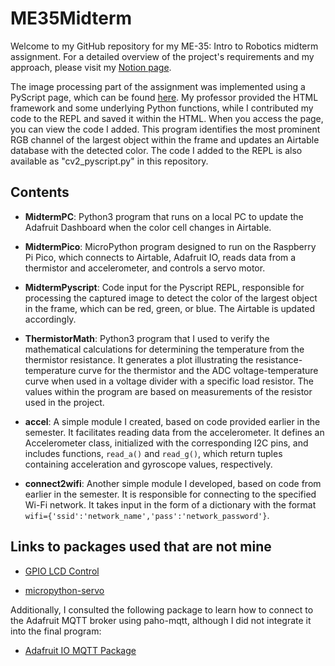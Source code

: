 # ME35Midterm

Welcome to my GitHub repository for my ME-35: Intro to Robotics midterm assignment. For a detailed overview of the project's requirements and my approach, please visit my [Notion page](https://www.notion.so/Midterm-Reading-the-Temperature-plus-some-8a9a66b3cea440bfb427b6d7f3f0bd2e?pvs=4).

The image processing part of the assignment was implemented using a PyScript page, which can be found [here](https://esarvey.pyscriptapps.com/me35-midterm-copy/latest/). My professor provided the HTML framework and some underlying Python functions, while I contributed my code to the REPL and saved it within the HTML. When you access the page, you can view the code I added. This program identifies the most prominent RGB channel of the largest object within the frame and updates an Airtable database with the detected color. The code I added to the REPL is also available as "cv2_pyscript.py" in this repository.

## Contents

- **MidtermPC**: Python3 program that runs on a local PC to update the Adafruit Dashboard when the color cell changes in Airtable.

- **MidtermPico**: MicroPython program designed to run on the Raspberry Pi Pico, which connects to Airtable, Adafruit IO, reads data from a thermistor and accelerometer, and controls a servo motor.

- **MidtermPyscript**: Code input for the Pyscript REPL, responsible for processing the captured image to detect the color of the largest object in the frame, which can be red, green, or blue. The Airtable is updated accordingly.

- **ThermistorMath**: Python3 program that I used to verify the mathematical calculations for determining the temperature from the thermistor resistance. It generates a plot illustrating the resistance-temperature curve for the thermistor and the ADC voltage-temperature curve when used in a voltage divider with a specific load resistor. The values within the program are based on measurements of the resistor used in the project.

- **accel**: A simple module I created, based on code provided earlier in the semester. It facilitates reading data from the accelerometer. It defines an Accelerometer class, initialized with the corresponding I2C pins, and includes functions, `read_a()` and `read_g()`, which return tuples containing acceleration and gyroscope values, respectively.

- **connect2wifi**: Another simple module I developed, based on code from earlier in the semester. It is responsible for connecting to the specified Wi-Fi network. It takes input in the form of a dictionary with the format
`wifi={'ssid':'network_name','pass':'network_password'}`.

## Links to packages used that are not mine

- [GPIO LCD Control](https://www.circuitschools.com/interfacing-16x2-lcd-module-with-raspberry-pi-pico-with-and-without-i2c/#google_vignette)

- [micropython-servo](https://pypi.org/project/micropython-servo/)

Additionally, I consulted the following package to learn how to connect to the Adafruit MQTT broker using paho-mqtt, although I did not integrate it into the final program:

- [Adafruit IO MQTT Package](https://github.com/adafruit/Adafruit_IO_Python/blob/master/Adafruit_IO/mqtt_client.py)
